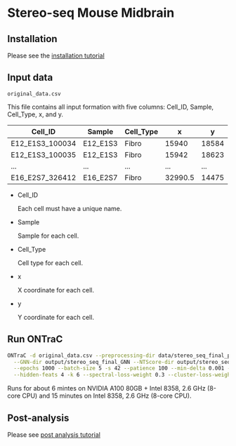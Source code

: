 # Stereo-seq Mouse Midbrain

## Installation

Please see the [installation tutorial](../../tutorials/installation.md)

## Input data

`original_data.csv`

This file contains all input formation with five columns: Cell_ID, Sample, Cell_Type, x, and y.

| Cell_ID         | Sample   | Cell_Type | x       | y     |
| --------------- | -------- | --------- | ------- | ----- |
| E12_E1S3_100034 | E12_E1S3 | Fibro     | 15940   | 18584 |
| E12_E1S3_100035 | E12_E1S3 | Fibro     | 15942   | 18623 |
| ...             | ...      | ...       | ...     | ...   |
| E16_E2S7_326412 | E16_E2S7 | Fibro     | 32990.5 | 14475 |

- Cell_ID

  Each cell must have a unique name.

- Sample

  Sample for each cell.

- Cell_Type

  Cell type for each cell.

- x

  X coordinate for each cell.

- y

  Y coordinate for each cell.

## Run ONTraC

```bash
ONTraC -d original_data.csv --preprocessing-dir data/stereo_seq_final_preprocessing_dir \
  --GNN-dir output/stereo_seq_final_GNN --NTScore-dir output/stereo_seq_final_NTScore \
  --epochs 1000 --batch-size 5 -s 42 --patience 100 --min-delta 0.001 --min-epochs 50 --lr 0.03 \
  --hidden-feats 4 -k 6 --spectral-loss-weight 0.3 --cluster-loss-weight 0.1 --feat-similarity-loss-weight 300 --assign-exponent 0.03 > stereo_seq_final.log
```

Runs for about 6 mintes on NVIDIA A100 80GB + Intel 8358, 2.6 GHz (8-core CPU) and 15 minutes on Intel 8358, 2.6 GHz (8-core CPU).

## Post-analysis

Please see [post analysis tutorial](../../tutorial/post_analysis.md)
